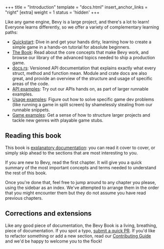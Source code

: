 +++
title = "Introduction"
template = "docs.html"
insert_anchor_links = "right"
[extra]
weight = 1
status = 'hidden'
+++

Like any game engine, Bevy is a large project, and there's a lot to learn!
Everyone learns differently, so we offer a variety of complementary learning paths:

* [Quickstart](learn/quickstart): Dive in and get your hands dirty, learning how to create a simple game in a hands-on tutorial for absolute beginners.
* [The Book](learn/book): Read about the core concepts that make Bevy work, and browse our library of the advanced topics needed to ship a production game.
* [docs.rs](https://docs.rs/bevy/latest/bevy/): Versioned API documentation that explains exactly what every struct, method and function mean. Module and crate docs are also great, and provide an overview of the structure and usage of specific areas of the code.
* [API examples](https://bevyengine.org/examples/api): Try out our APIs hands on, as part of larger runnable examples.
* [Usage examples](https://bevyengine.org/examples/usage): Figure out how to solve specific game dev problems (like running a game in split screen) by shamelessly stealing from our runnable snippets.
* [Game examples](https://bevyengine.org/examples/game): Get a sense of how to structure larger projects and tackle new genres with playable game stubs.

## Reading this book

This book is [explanatory documentation](https://diataxis.fr/): you can read it cover to cover, or simply skip ahead to the sections that are most interesting to you.

If you are new to Bevy, read the first chapter.
It will give you a quick summary of the most important concepts and terms needed to understand the rest of this book.

Once you're done that, feel free to jump around to any chapter you please, using the sidebar as an index.
We've attempted to arrange them in the order that you might encounter them
but they do not assume you have read previous chapters.

## Corrections and extensions

Like any good piece of documentation, the Bevy Book is a living, breathing, piece of documentation.
If you spot a typo, [submit a quick PR](https://github.com/bevyengine/bevy-website/pulls).
If you'd like to refactor something or add a new section, read our [Contributing Guide](https://bevyengine.org/learn/contribute/introduction/) and we'd be happy to welcome you to the flock!
